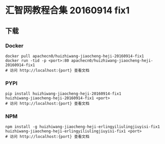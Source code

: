 # 汇智网教程合集 20160914 fix1

## 下载

### Docker

```
docker pull apachecn0/huizhiwang-jiaocheng-heji-20160914-fix1
docker run -tid -p <port>:80 apachecn0/huizhiwang-jiaocheng-heji-20160914-fix1
# 访问 http://localhost:{port} 查看文档
```

### PYPI

```
pip install huizhiwang-jiaocheng-heji-20160914-fix1
huizhiwang-jiaocheng-heji-20160914-fix1 <port>
# 访问 http://localhost:{port} 查看文档
```

### NPM

```
npm install -g huizhiwang-jiaocheng-heji-erlingyiliulingjiuyisi-fix1
huizhiwang-jiaocheng-heji-erlingyiliulingjiuyisi-fix1 <port>
# 访问 http://localhost:{port} 查看文档
```